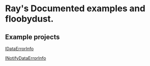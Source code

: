 # Ray's Documented examples and floobydust.

## Example projects
[IDataErrorInfo](Example-IDataErrorInfo)

[INotifyDataErrorInfo](Example-INotifyDataErrorInfo)
